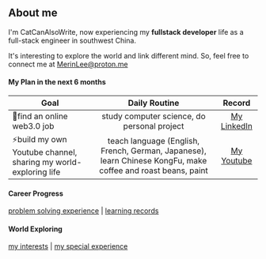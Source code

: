 ## About me
I'm CatCanAlsoWrite, now experiencing my **fullstack developer** life as a full-stack engineer in southwest China.

It's interesting to explore the world and link different mind. So, feel free to connect me at MerinLee@proton.me

#### My Plan in the next 6 months
Goal | Daily Routine | Record
-- | :--: | :--:
🌱find an online web3.0 job | study computer science, do personal project | [My LinkedIn](https://www.linkedin.com/in/merin-lee/)
⚡build my own Youtube channel, sharing my world-exploring life | teach language (English, French, German, Japanese), learn Chinese KongFu, make coffee and roast beans, paint | [My Youtube]()

#### Career Progress
[problem solving experience](https://github.com/CatCanAlsoWrite/problem-solving) | 
[learning records](https://github.com/CatCanAlsoWrite/learning-material) 

#### World Exploring
[my interests](https://github.com/CatCanAlsoWrite/my-interests) |
[my special experience](https://github.com/CatCanAlsoWrite/my-special-experience) 


